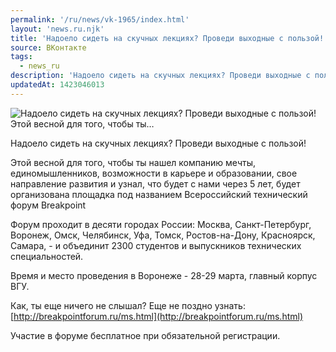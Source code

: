 ```yaml
---
permalink: '/ru/news/vk-1965/index.html'
layout: 'news.ru.njk'
title: 'Надоело сидеть на скучных лекциях? Проведи выходные с пользой!   Этой весной для того, чтобы ты'
source: ВКонтакте
tags:
  - news_ru
description: 'Надоело сидеть на скучных лекциях? Проведи выходные с пользой!   Этой весной для того, чтобы ты…'
updatedAt: 1423046013
---
```

![Надоело сидеть на скучных лекциях? Проведи выходные с пользой!   Этой весной для того, чтобы ты…](https://sun9-50.userapi.com/impf/c623626/v623626833/183b8/9UhHEEE2dGE.jpg?size=400x246&quality=96&proxy=1&sign=893e7d120d28ef6c4ee8cde106982eba&c_uniq_tag=aIxgmwxLqVNstjqbRt9yWZhIB9q0FocTu7df-lzY84A&type=album)

Надоело сидеть на скучных лекциях?
Проведи выходные с пользой!

Этой весной для того, чтобы ты нашел компанию мечты, единомышленников, возможности в карьере и образовании, свое направление развития и узнал, что будет с нами через 5 лет, будет организована площадка под названием Всероссийский технический форум Breakpoint

Форум проходит в десяти городах России: Москва, Санкт-Петербург, Воронеж, Омск, Челябинск, Уфа, Томск, Ростов-на-Дону, Красноярск, Самара, - и объединит 2300 студентов и выпускников технических специальностей.

Время и место проведения в Воронеже - 28-29 марта, главный корпус ВГУ.

Как, ты еще ничего не слышал?
Еще не поздно узнать: [http://breakpointforum.ru/ms.html](http://breakpointforum.ru/ms.html)

Участие в форуме бесплатное при обязательной регистрации.
